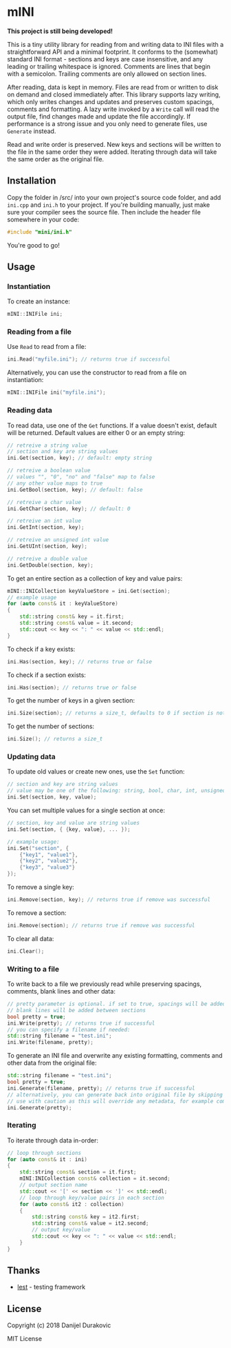 # mINI

**This project is still being developed!**

This is a tiny utility library for reading from and writing data to INI files with a straightforward API and a minimal footprint. It conforms to the (somewhat) standard INI format - sections and keys are case insensitive, and any leading or trailing whitespace is ignored. Comments are lines that begin with a semicolon. Trailing comments are only allowed on section lines.

After reading, data is kept in memory. Files are read from or written to disk on demand and closed immediately after. This library supports lazy writing, which only writes changes and updates and preserves custom spacings, comments and formatting. A lazy write invoked by a `Write` call will read the output file, find changes made and update the file accordingly. If performance is a strong issue and you only need to generate files, use `Generate` instead.

Read and write order is preserved. New keys and sections will be written to the file in the same order they were added. Iterating through data will take the same order as the original file.

## Installation

Copy the folder in /src/ into your own project's source code folder, and add `ini.cpp` and `ini.h` to your project. If you're building manually, just make sure your compiler sees the source file. Then include the header file somewhere in your code:
```C++
#include "mini/ini.h"
```

You're good to go!

## Usage

### Instantiation

To create an instance:
```C++
mINI::INIFile ini;
```

### Reading from a file

Use `Read` to read from a file:
```C++
ini.Read("myfile.ini"); // returns true if successful
```

Alternatively, you can use the constructor to read from a file on instantiation:
```C++
mINI::INIFile ini("myfile.ini");
```

### Reading data

To read data, use one of the `Get` functions. If a value doesn't exist, default will be returned. Default values are either 0 or an empty string:
```C++
// retreive a string value
// section and key are string values
ini.Get(section, key); // default: empty string

// retreive a boolean value
// values "", "0", "no" and "false" map to false
// any other value maps to true
ini.GetBool(section, key); // default: false

// retreive a char value
ini.GetChar(section, key); // default: 0

// retreive an int value
ini.GetInt(section, key);

// retreive an unsigned int value
ini.GetUInt(section, key);

// retreive a double value
ini.GetDouble(section, key);
```

To get an entire section as a collection of key and value pairs:
```C++
mINI::INICollection keyValueStore = ini.Get(section);
// example usage
for (auto const& it : keyValueStore)
{
    std::string const& key = it.first;
    std::string const& value = it.second;
    std::cout << key << ": " << value << std::endl;
}
```

To check if a key exists:
```C++
ini.Has(section, key); // returns true or false
```

To check if a section exists:
```C++
ini.Has(section); // returns true or false
```

To get the number of keys in a given section:
```C++
ini.Size(section); // returns a size_t, defaults to 0 if section is not found
```

To get the number of sections:
```C++
ini.Size(); // returns a size_t
```

### Updating data

To update old values or create new ones, use the `Set` function:
```C++
// section and key are string values
// value may be one of the following: string, bool, char, int, unsigned int, double
ini.Set(section, key, value);
```

You can set multiple values for a single section at once:
```C++
// section, key and value are string values
ini.Set(section, { {key, value}, ... });

// example usage:
ini.Set("section", {
	{"key1", "value1"},
	{"key2", "value2"},
	{"key3", "value3"}
});
```

To remove a single key:
```C++
ini.Remove(section, key); // returns true if remove was successful
```

To remove a section:
```C++
ini.Remove(section); // returns true if remove was successful
```

To clear all data:
```C++
ini.Clear();
```

### Writing to a file

To write back to a file we previously read while preserving spacings, comments, blank lines and other data:
```C++
// pretty parameter is optional. if set to true, spacings will be added around values and keys and
// blank lines will be added between sections
bool pretty = true;
ini.Write(pretty); // returns true if successful
// you can specify a filename if needed:
std::string filename = "test.ini";
ini.Write(filename, pretty);
```

To generate an INI file and overwrite any existing formatting, comments and other data from the original file:
```C++
std::string filename = "test.ini";
bool pretty = true;
ini.Generate(filename, pretty); // returns true if successful
// alternatively, you can generate back into original file by skipping the filename parameter
// use with caution as this will override any metadata, for example comments
ini.Generate(pretty);
```

### Iterating

To iterate through data in-order:
```C++
// loop through sections
for (auto const& it : ini)
{
	std::string const& section = it.first;
	mINI:INICollection const& collection = it.second;
	// output section name
	std::cout << '[' << section << ']' << std::endl;
	// loop through key/value pairs in each section
	for (auto const& it2 : collection)
	{
		std::string const& key = it2.first;
		std::string const& value = it2.second;
		// output key/value
		std::cout << key << ": " << value << std::endl;
	}
}
```

## Thanks

- [lest](https://github.com/martinmoene/lest) - testing framework

## License

Copyright (c) 2018 Danijel Durakovic

MIT License
